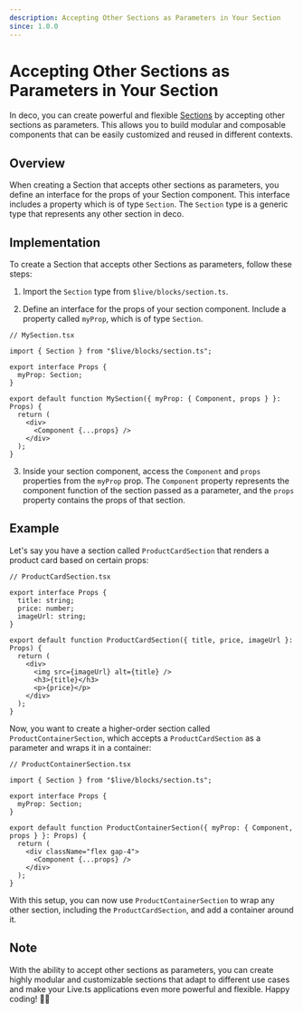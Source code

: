 ```yaml
---
description: Accepting Other Sections as Parameters in Your Section
since: 1.0.0
---
```


# Accepting Other Sections as Parameters in Your Section

In deco, you can create powerful and flexible [Sections](/docs/en/concepts/section) by accepting other sections as parameters. This allows you to build modular and composable components that can be easily customized and reused in different contexts.

## Overview

When creating a Section that accepts other sections as parameters, you define an interface for the props of your Section component. This interface includes a property  which is of type `Section`. The `Section` type is a generic type that represents any other section in deco.

## Implementation

To create a Section that accepts other Sections as parameters, follow these steps:

1. Import the `Section` type from `$live/blocks/section.ts`.

2. Define an interface for the props of your section component. Include a property called `myProp`, which is of type `Section`.

```tsx
// MySection.tsx

import { Section } from "$live/blocks/section.ts";

export interface Props {
  myProp: Section;
}

export default function MySection({ myProp: { Component, props } }: Props) {
  return (
    <div>
      <Component {...props} />
    </div>
  );
}
```

3. Inside your section component, access the `Component` and `props` properties from the `myProp` prop. The `Component` property represents the component function of the section passed as a parameter, and the `props` property contains the props of that section.

## Example

Let's say you have a section called `ProductCardSection` that renders a product card based on certain props:

```tsx
// ProductCardSection.tsx

export interface Props {
  title: string;
  price: number;
  imageUrl: string;
}

export default function ProductCardSection({ title, price, imageUrl }: Props) {
  return (
    <div>
      <img src={imageUrl} alt={title} />
      <h3>{title}</h3>
      <p>{price}</p>
    </div>
  );
}
```

Now, you want to create a higher-order section called `ProductContainerSection`, which accepts a `ProductCardSection` as a parameter and wraps it in a container:

```tsx
// ProductContainerSection.tsx

import { Section } from "$live/blocks/section.ts";

export interface Props {
  myProp: Section;
}

export default function ProductContainerSection({ myProp: { Component, props } }: Props) {
  return (
    <div className="flex gap-4">
      <Component {...props} />
    </div>
  );
}
```

With this setup, you can now use `ProductContainerSection` to wrap any other section, including the `ProductCardSection`, and add a container around it.

## Note

With the ability to accept other sections as parameters, you can create highly modular and customizable sections that adapt to different use cases and make your Live.ts applications even more powerful and flexible. Happy coding! 🧩🚀

